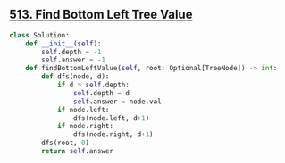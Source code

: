 ## [513. Find Bottom Left Tree Value](https://leetcode.com/problems/find-bottom-left-tree-value/)

```python
class Solution:
    def __init__(self):
        self.depth = -1
        self.answer = -1
    def findBottomLeftValue(self, root: Optional[TreeNode]) -> int:
        def dfs(node, d):
            if d > self.depth:
                self.depth = d
                self.answer = node.val
            if node.left:
                dfs(node.left, d+1)
            if node.right:
                dfs(node.right, d+1) 
        dfs(root, 0)
        return self.answer
```

